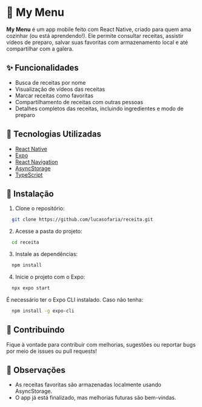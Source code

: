 
# 🍲 My Menu

**My Menu** é um app mobile feito com React Native, criado para quem ama cozinhar (ou está aprendendo!). Ele permite consultar receitas, assistir vídeos de preparo, salvar suas favoritas com armazenamento local e até compartilhar com a galera.

## ✨ Funcionalidades

- Busca de receitas por nome
- Visualização de vídeos das receitas
- Marcar receitas como favoritas
- Compartilhamento de receitas com outras pessoas
- Detalhes completos das receitas, incluindo ingredientes e modo de preparo


## 📱 Tecnologias Utilizadas

- [React Native](https://reactnative.dev/)
- [Expo](https://expo.dev/)
- [React Navigation](https://reactnavigation.org/)
- [AsyncStorage](https://react-native-async-storage.github.io/async-storage/)
- [TypeScript](https://www.typescriptlang.org/)
## 🚀 Instalação

1. Clone o repositório:
```bash
  git clone https://github.com/lucasofaria/receita.git
```

2. Acesse a pasta do projeto:
```bash
  cd receita
```

3. Instale as dependências:
```bash
  npm install
```

4. Inicie o projeto com o Expo:
```bash
  npx expo start
```

É necessário ter o Expo CLI instalado. Caso não tenha:
```bash
  npm install -g expo-cli
```
## 🤝 Contribuindo

Fique à vontade para contribuir com melhorias, sugestões ou reportar bugs por meio de issues ou pull requests!


## 📌 Observações

- As receitas favoritas são armazenadas localmente usando AsyncStorage.
- O app já está finalizado, mas melhorias futuras são bem-vindas.
